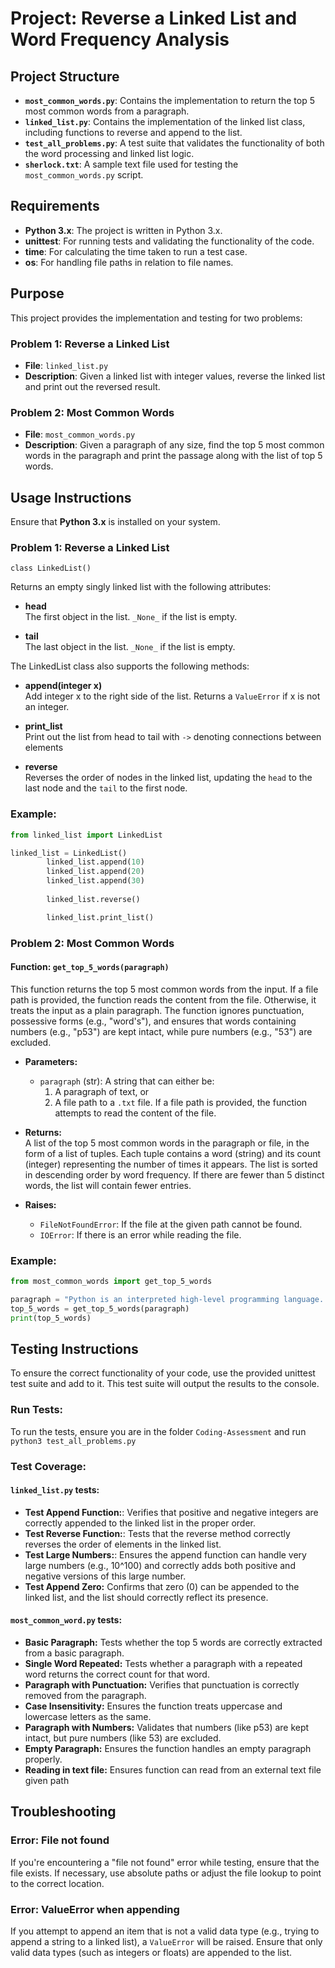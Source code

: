# Project: Reverse a Linked List and Word Frequency Analysis

## Project Structure

- **`most_common_words.py`**: Contains the implementation to return the top 5 most common words from a paragraph.
- **`linked_list.py`**: Contains the implementation of the linked list class, including functions to reverse and append to the list.
- **`test_all_problems.py`**: A test suite that validates the functionality of both the word processing and linked list logic.
- **`sherlock.txt`**: A sample text file used for testing the `most_common_words.py` script.

## Requirements

- **Python 3.x**: The project is written in Python 3.x.
- **unittest**: For running tests and validating the functionality of the code.
- **time**: For calculating the time taken to run a test case.
- **os**: For handling file paths in relation to file names.

## Purpose

This project provides the implementation and testing for two problems:

### Problem 1: Reverse a Linked List
- **File**: `linked_list.py`
- **Description**: Given a linked list with integer values, reverse the linked list and print out the reversed result.

### Problem 2: Most Common Words
- **File**: `most_common_words.py`
- **Description**: Given a paragraph of any size, find the top 5 most common words in the paragraph and print the passage along with the list of top 5 words.

## Usage Instructions
Ensure that **Python 3.x** is installed on your system.

### Problem 1: Reverse a Linked List
`class LinkedList()`

Returns an empty singly linked list with the following attributes:

- **head**  
  The first object in the list. `_None_` if the list is empty.

- **tail**  
  The last object in the list. `_None_` if the list is empty.

The LinkedList class also supports the following methods: 
- **append(integer x)** <br>
  Add integer x to the right side of the list. Returns a `ValueError` if x is not an integer. 

- **print_list**  
  Print out the list from head to tail with `->` denoting connections between elements

- **reverse**  
  Reverses the order of nodes in the linked list, updating the `head` to the last node and the `tail` to the first node.

### Example:

```python
from linked_list import LinkedList

linked_list = LinkedList()
        linked_list.append(10)
        linked_list.append(20)
        linked_list.append(30)
        
        linked_list.reverse()

        linked_list.print_list()
```


### Problem 2: Most Common Words

#### Function: `get_top_5_words(paragraph)`
This function returns the top 5 most common words from the input. If a file path is provided, the function reads the content from the file. Otherwise, it treats the input as a plain paragraph. The function ignores punctuation, possessive forms (e.g., "word's"), and ensures that words containing numbers (e.g., "p53") are kept intact, while pure numbers (e.g., "53") are excluded.

- **Parameters:**  
  - `paragraph` (str): A string that can either be:  
    1. A paragraph of text, or  
    2. A file path to a `.txt` file. If a file path is provided, the function attempts to read the content of the file.

- **Returns:**  
  A list of the top 5 most common words in the paragraph or file, in the form of a list of tuples. Each tuple contains a word (string) and its count (integer) representing the number of times it appears. The list is sorted in descending order by word frequency. If there are fewer than 5 distinct words, the list will contain fewer entries.

- **Raises:**  
  - `FileNotFoundError`: If the file at the given path cannot be found.  
  - `IOError`: If there is an error while reading the file.

### Example:

```python
from most_common_words import get_top_5_words

paragraph = "Python is an interpreted high-level programming language..."
top_5_words = get_top_5_words(paragraph)
print(top_5_words)
```

## Testing Instructions
To ensure the correct functionality of your code, use the provided unittest test suite and add to it. This test suite will output the results to the console.

### Run Tests:
To run the tests, ensure you are in the folder `Coding-Assessment` and run `python3 test_all_problems.py`

### Test Coverage:
  #### `linked_list.py` tests: 
  - **Test Append Function:**: Verifies that positive and negative integers are correctly appended to the linked list in the proper order.
  - **Test Reverse Function:**: Tests that the reverse method correctly reverses the order of elements in the linked list. 
  - **Test Large Numbers:**: Ensures the append function can handle very large numbers (e.g., 10^100) and correctly adds both positive and negative versions of this large number.
  - **Test Append Zero:** Confirms that zero (0) can be appended to the linked list, and the list should correctly reflect its presence.

  #### `most_common_word.py` tests: 
  - **Basic Paragraph:** Tests whether the top 5 words are correctly extracted from a basic paragraph.
  - **Single Word Repeated:** Tests whether a paragraph with a repeated word returns the correct count for that word.
  - **Paragraph with Punctuation:** Verifies that punctuation is correctly removed from the paragraph.
  - **Case Insensitivity:** Ensures the function treats uppercase and lowercase letters as the same.
  - **Paragraph with Numbers:** Validates that numbers (like p53) are kept intact, but pure numbers (like 53) are excluded.
  - **Empty Paragraph:** Ensures the function handles an empty paragraph properly.
  - **Reading in text file:** Ensures function can read from an external text file given path

## Troubleshooting

### Error: File not found
If you're encountering a "file not found" error while testing, ensure that the file exists. If necessary, use absolute paths or adjust the file lookup to point to the correct location.

### Error: ValueError when appending
If you attempt to append an item that is not a valid data type (e.g., trying to append a string to a linked list), a `ValueError` will be raised. Ensure that only valid data types (such as integers or floats) are appended to the list.






